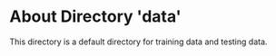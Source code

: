 # About Directory 'data'

This directory is a default directory for training data and testing data.
